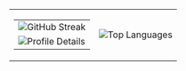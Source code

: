 <table>
  <tr>
    <td>
      <table>
        <tr>
          <td>
            <img src="https://streak-stats.demolab.com/?user=muhammadzkralla&theme=chartreuse-dark" alt="GitHub Streak" />
          </td>
        </tr>
        <tr>
          <td>
            <img src="http://github-profile-summary-cards.vercel.app/api/cards/profile-details?username=muhammadzkralla&theme=tokyonight" alt="Profile Details" />
          </td>
        </tr>
      </table>
    </td>
    <td>
      <img src="https://github-readme-stats.vercel.app/api/top-langs?username=muhammadzkralla&langs_count=15&show_icons=true&locale=en&theme=tokyonight" alt="Top Languages" />
    </td>
  </tr>
</table>
